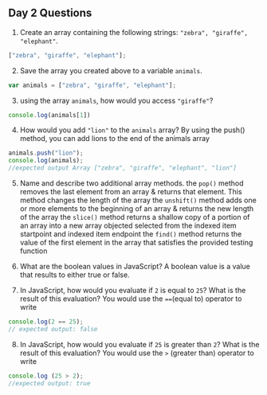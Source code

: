 ## Day 2 Questions

1. Create an array containing the following strings: `"zebra", "giraffe", "elephant"`.
```JavaScript
["zebra", "giraffe", "elephant"];

```

2. Save the array you created above to a variable `animals`.
```JavaScript
var animals = ["zebra", "giraffe", "elephant"];

```

3. using the array `animals`, how would you access `"giraffe"`?
```JavaScript
console.log(animals[1])

```

4. How would you add `"lion"` to the `animals` array?
By using the push() method, you can add lions to the end of the animals array
```JavaScript
animals.push("lion");
console.log(animals);
//expected output Array ["zebra", "giraffe", "elephant", "lion"]

```

5. Name and describe two additional array methods.
the ```pop()``` method removes the last element from an array & returns that element. This method changes the length of the array
the ```unshift()``` method adds one or more elements to the beginning of an array & returns the new length of the array
the ```slice()``` method returns a shallow copy of a portion of an array into a new array objected selected from the indexed item startpoint and indexed item endpoint
the ```find()``` method returns the value of the first element in the array that satisfies the provided testing function

6. What are the boolean values in JavaScript?
A boolean value is a value that results to either true or false.

7. In JavaScript, how would you evaluate if `2` is equal to `25`? What is the result of this evaluation?
You would use the ```==```(equal to) operator to write
```JavaScript
console.log(2 == 25);
// expected output: false

```

8. In JavaScript, how would you evaluate if `25` is greater than `2`? What is the result of this evaluation?
You would use the ```>``` (greater than) operator to write
```JavaScript
console.log (25 > 2);
//expected output: true

```
